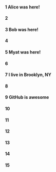 #### 1 Alice was here!
#### 2
#### 3 Bob was here!
#### 4
#### 5 Myat was here!
#### 6
#### 7 I live in Brooklyn, NY
#### 8
#### 9 GitHub is awesome
#### 10
#### 11
#### 12
#### 13
#### 14
#### 15